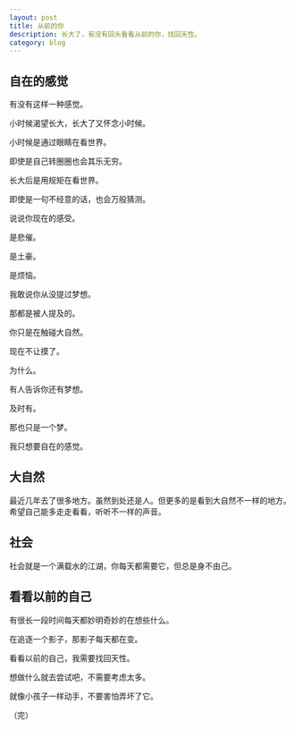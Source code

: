```yaml
---
layout: post
title: 从前的你
description: 长大了，有没有回头看看从前的你，找回天性。
category: blog
---
```

## 自在的感觉

有没有这样一种感觉。

小时候渴望长大，长大了又怀念小时候。

小时候是通过眼睛在看世界。

即使是自己转圈圈也会其乐无穷。

长大后是用规矩在看世界。

即使是一句不经意的话，也会万般猜测。

说说你现在的感受。

是悲催。

是土豪。

是烦恼。

我敢说你从没提过梦想。

那都是被人提及的。

你只是在触碰大自然。

现在不让摸了。

为什么。

有人告诉你还有梦想。

及时有。

那也只是一个梦。

我只想要自在的感觉。

## 大自然

最近几年去了很多地方。虽然到处还是人。但更多的是看到大自然不一样的地方。希望自己能多走走看看，听听不一样的声音。

## 社会

社会就是一个满载水的江湖，你每天都需要它，但总是身不由己。

## 看看以前的自己

有很长一段时间每天都妙明奇妙的在想些什么。

在追逐一个影子，那影子每天都在变。

看看以前的自己，我需要找回天性。

想做什么就去尝试吧，不需要考虑太多。

就像小孩子一样动手，不要害怕弄坏了它。

（完）